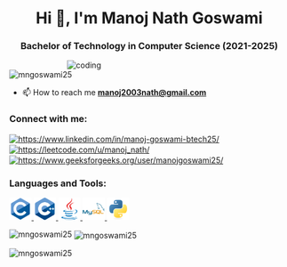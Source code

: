<h1 align="center">Hi 👋, I'm Manoj Nath Goswami</h1>
<h3 align="center">Bachelor of Technology in Computer Science (2021-2025)</h3>
<img align="right" alt="coding" width="400" src="https://user-images.githubusercontent.com/55389276/140866485-8fb1c876-9a8f-4d6a-98dc-08c4981eaf70.gif">
<p align="left"> <img src="https://komarev.com/ghpvc/?username=mngoswami25&label=Profile%20views&color=0e75b6&style=flat" alt="mngoswami25" /> </p>

- 📫 How to reach me **manoj2003nath@gmail.com**

<h3 align="left">Connect with me:</h3>
<p align="left">
<a href="https://linkedin.com/in/https://www.linkedin.com/in/manoj-goswami-btech25/" target="blank"><img align="center" src="https://raw.githubusercontent.com/rahuldkjain/github-profile-readme-generator/master/src/images/icons/Social/linked-in-alt.svg" alt="https://www.linkedin.com/in/manoj-goswami-btech25/" height="30" width="40" /></a>
<a href="https://www.leetcode.com/https://leetcode.com/u/manoj_nath/" target="blank"><img align="center" src="https://raw.githubusercontent.com/rahuldkjain/github-profile-readme-generator/master/src/images/icons/Social/leet-code.svg" alt="https://leetcode.com/u/manoj_nath/" height="30" width="40" /></a>
<a href="https://auth.geeksforgeeks.org/user/https://www.geeksforgeeks.org/user/manojgoswami25/" target="blank"><img align="center" src="https://raw.githubusercontent.com/rahuldkjain/github-profile-readme-generator/master/src/images/icons/Social/geeks-for-geeks.svg" alt="https://www.geeksforgeeks.org/user/manojgoswami25/" height="30" width="40" /></a>
</p>

<h3 align="left">Languages and Tools:</h3>
<p align="left"> <a href="https://www.cprogramming.com/" target="_blank" rel="noreferrer"> <img src="https://raw.githubusercontent.com/devicons/devicon/master/icons/c/c-original.svg" alt="c" width="40" height="40"/> </a> <a href="https://www.w3schools.com/cpp/" target="_blank" rel="noreferrer"> <img src="https://raw.githubusercontent.com/devicons/devicon/master/icons/cplusplus/cplusplus-original.svg" alt="cplusplus" width="40" height="40"/> </a> <a href="https://www.java.com" target="_blank" rel="noreferrer"> <img src="https://raw.githubusercontent.com/devicons/devicon/master/icons/java/java-original.svg" alt="java" width="40" height="40"/> </a> <a href="https://www.mysql.com/" target="_blank" rel="noreferrer"> <img src="https://raw.githubusercontent.com/devicons/devicon/master/icons/mysql/mysql-original-wordmark.svg" alt="mysql" width="40" height="40"/> </a> <a href="https://www.python.org" target="_blank" rel="noreferrer"> <img src="https://raw.githubusercontent.com/devicons/devicon/master/icons/python/python-original.svg" alt="python" width="40" height="40"/> </a> </p>

<p><img align="left" src="https://github-readme-stats.vercel.app/api/top-langs?username=mngoswami25&show_icons=true&locale=en&layout=compact" alt="mngoswami25" /></p>

<p>&nbsp;<img align="center" src="https://github-readme-stats.vercel.app/api?username=mngoswami25&show_icons=true&locale=en" alt="mngoswami25" /></p>

<p><img align="center" src="https://github-readme-streak-stats.herokuapp.com/?user=mngoswami25&" alt="mngoswami25" /></p>
